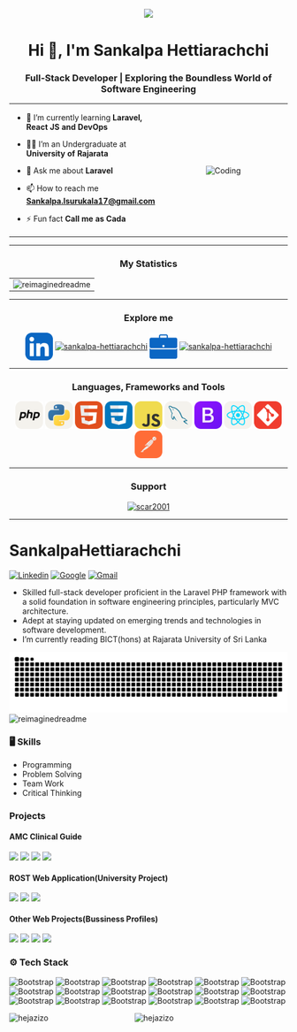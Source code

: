 
<p align="center" ><img  src = "https://github.com/7oSkaaa/7oSkaaa/blob/main/Images/about_me.gif?raw=true" width = 100px></p>
<h1 align="center">Hi 👋, I'm Sankalpa Hettiarachchi</h1>
<h3 align="center">Full-Stack Developer | Exploring the Boundless World of Software Engineering</h3>

<table align="center">
<tr border="none">
<td width="50%" align="left">
  
- 🌱 I’m currently learning **Laravel, React JS and DevOps**

- 🧑‍🎓 I’m an Undergraduate at **University of Rajarata**

- 💬 Ask me about **Laravel**

- 📫 How to reach me **Sankalpa.Isurukala17@gmail.com**
  
- ⚡ Fun fact **Call me as Cada**

</td>
<td width="50%" align="center">

  <img align="center" alt="Coding" width="450" src="https://repository-images.githubusercontent.com/588181932/e36ec678-7984-4cdd-8e4c-a3932772ff8e">

  </td>
</tr>
</table>

---

<h3 align="center">My Statistics</h3>
<p align="center">
<table align="center">
<tr border="none">
  <td>
  
  <img src="https://myreadme.vercel.app/api/embed/SankalpaHettiarachchi?panels=userstatistics,toprepositories,toplanguages,commitgraph" alt="reimaginedreadme" />
    
  </td>
</tr>
</table>
</p>

---

<h3 align="center">Explore me</h3>
<p align="center">
  <a href="www.linkedin.com/in/sankalpa-hettiarachchi-130867231" target="blank"><img align="center" src="https://github.com/tandpfun/skill-icons/blob/main/icons/LinkedIn.svg" alt="sankalpa-hettiarachchi" height="50" width="50" /></a>
  <a href="https://www.facebook.com/sankalpa.isurukala?mibextid=ZbWKwL" target="blank"><img align="center" src="https://raw.githubusercontent.com/rahuldkjain/github-profile-readme-generator/master/src/images/icons/Social/facebook.svg" alt="sankalpa-hettiarachchi" height="50" width="50" /></a>
  <a href="https://stackoverflow.com/users/16690365/sankalpa-isurukala" target="blank"><img align="center" src="https://github.com/SankalpaHettiarachchi/SankalpaHettiarachchi/blob/main/other/portfolio.svg" alt="sankalpa-hettiarachchi" height="50" width="50" /></a>
  <a href="https://stackoverflow.com/users/16690365/sankalpa-isurukala" target="blank"><img align="center" src="https://raw.githubusercontent.com/rahuldkjain/github-profile-readme-generator/master/src/images/icons/Social/stack-overflow.svg" alt="sankalpa-hettiarachchi" height="50" width="50" /></a>
</p>

---

<h3 align="center">Languages, Frameworks and Tools</h3>
<p align="center"> 
  <a href="https://www.php.net" target="_blank" rel="noreferrer"> <img src="https://github.com/SankalpaHettiarachchi/SankalpaHettiarachchi/blob/main/icons/PHP-Light.svg" alt="php" width="50" height="50"/></a>
  <a href="https://www.python.org" target="_blank" rel="noreferrer"> <img src="https://github.com/SankalpaHettiarachchi/SankalpaHettiarachchi/blob/main/icons/Python-Light.svg" alt="python" width="50" height="50"/></a>
  <a href="https://www.w3.org/html/" target="_blank" rel="noreferrer"> <img src="https://github.com/SankalpaHettiarachchi/SankalpaHettiarachchi/blob/main/icons/HTML.svg" alt="html5" width="50" height="50"/></a>
  <a href="https://www.w3schools.com/css/" target="_blank" rel="noreferrer"> <img src="https://github.com/SankalpaHettiarachchi/SankalpaHettiarachchi/blob/main/icons/CSS.svg" alt="css3" width="50" height="50"/></a>
  <a href="https://developer.mozilla.org/en-US/docs/Web/JavaScript" target="_blank" rel="noreferrer"> <img src="https://github.com/SankalpaHettiarachchi/SankalpaHettiarachchi/blob/main/icons/JavaScript.svg" alt="javascript" width="50" height="50"/></a>
  <a href="https://www.mysql.com/" target="_blank" rel="noreferrer"> <img src="https://github.com/SankalpaHettiarachchi/SankalpaHettiarachchi/blob/main/icons/MySQL-Light.svg" alt="mysql" width="50" height="50"/></a>
  <a href="https://getbootstrap.com" target="_blank" rel="noreferrer"> <img src="https://github.com/SankalpaHettiarachchi/SankalpaHettiarachchi/blob/main/icons/Bootstrap.svg" alt="bootstrap" width="50" height="50"/></a>
  <a href="https://reactjs.org/" target="_blank" rel="noreferrer"> <img src="https://github.com/SankalpaHettiarachchi/SankalpaHettiarachchi/blob/main/icons/React-Light.svg" alt="react" width="50" height="50"/></a>
  <a href="https://git-scm.com/" target="_blank" rel="noreferrer"> <img src="https://github.com/SankalpaHettiarachchi/SankalpaHettiarachchi/blob/main/icons/Git.svg" alt="git" width="50" height="50"/></a>
  <a href="https://postman.com" target="_blank" rel="noreferrer"> <img src="https://github.com/SankalpaHettiarachchi/SankalpaHettiarachchi/blob/main/icons/Postman.svg" alt="postman" width="50" height="50"/></a>
</p>

---

<h3 align="center">Support</h3>
<p align="center"><a href="https://www.buymeacoffee.com/scar2001"> <img align="center" src="https://cdn.buymeacoffee.com/buttons/v2/default-yellow.png" height="50" width="210" alt="scar2001" /></a></p>













-----------------------------------------------------------------------------------------------------------------------------------------------------------------------------------------------------------------








# SankalpaHettiarachchi

[![Linkedin](https://img.shields.io/badge/-LinkedIn-blue?style=flat&logo=Linkedin&logoColor=white)](https://www.linkedin.com/in/sankalpa-hettiarachchi-130867231/)
[![Google](https://img.shields.io/badge/-Google-blue?style=flat&logo=Google&logoColor=white)](https://g.dev/SankalpaHettiarachchi)
[![Gmail](https://img.shields.io/badge/-Gmail-c14438?style=flat&logo=Gmail&logoColor=white)](mailto:sankalpa.isurukala17@gmail.com)

-  Skilled full-stack developer proficient in the Laravel PHP framework with a solid foundation in 
    software engineering principles, particularly MVC architecture.
-  Adept at staying updated on emerging trends and technologies in software development. 
-  I’m currently reading BICT(hons) at Rajarata University of Sri Lanka 

<picture>
  <source
    media="(prefers-color-scheme: dark)"
    srcset="https://raw.githubusercontent.com/platane/snk/output/github-contribution-grid-snake-dark.svg"
  />
  <source
    media="(prefers-color-scheme: light)"
    srcset="https://raw.githubusercontent.com/platane/snk/output/github-contribution-grid-snake.svg"
  />
  <img
    alt="github contribution grid snake animation"
    src="https://raw.githubusercontent.com/platane/snk/output/github-contribution-grid-snake.svg"
  />
</picture>

<img src="https://myreadme.vercel.app/api/embed/SankalpaHettiarachchi?panels=userstatistics,toprepositories,toplanguages,commitgraph" alt="reimaginedreadme" />

### 🖥 Skills

- Programming
- Problem Solving
- Team Work
- Critical Thinking

### Projects

#### AMC Clinical Guide
<a href='https://amcclinicalguide.com.au/'><img src="https://github.com/SankalpaHettiarachchi/readme/blob/main/amc/1.png" width="20%"></img></a>
<a href='https://amcclinicalguide.com.au/'><img src="https://github.com/SankalpaHettiarachchi/readme/blob/main/amc/2.png" width="20%"></img></a>
<a href='https://amcclinicalguide.com.au/'><img src="https://github.com/SankalpaHettiarachchi/readme/blob/main/amc/3.png" width="20%"></img></a>
<a href='https://amcclinicalguide.com.au/'><img src="https://github.com/SankalpaHettiarachchi/readme/blob/main/amc/4.png" width="20%"></img></a>


#### ROST Web Application(University Project)

<a href='https://github.com/SankalpaHettiarachchi/Rost-Website'><img src="https://github.com/SankalpaHettiarachchi/readme/blob/main/rost/1.PNG" width="20%"></img></a>
<a href='https://github.com/SankalpaHettiarachchi/Rost-Website'><img src="https://github.com/SankalpaHettiarachchi/readme/blob/main/rost/2.PNG" width="20%"></img></a>
<a href='https://github.com/SankalpaHettiarachchi/Rost-Website'><img src="https://github.com/SankalpaHettiarachchi/readme/blob/main/rost/3.PNG" width="20%"></img></a>

#### Other Web Projects(Bussiness Profiles)
<a href='https://eliteglobedu.com/'><img src="https://github.com/SankalpaHettiarachchi/readme/blob/main/other/eliteSS.PNG" width="20%"></img></a>
<a href='https://cttravelsandtours.com/'><img src="https://github.com/SankalpaHettiarachchi/readme/blob/main/other/CTTravelsSS.PNG" width="20%"></img></a>
<a href='https://cushyk.com.au/'><img src="https://github.com/SankalpaHettiarachchi/readme/blob/main/other/CushyKSS.PNG" width="20%"></img></a>
<a href='https://raffaalfursanfoodandbeverages.com/'><img src="https://github.com/SankalpaHettiarachchi/readme/blob/main/other/raffalSS.PNG" width="20%"></img></a>

### ⚙️ Tech Stack

![Bootstrap](https://img.shields.io/badge/-MVC%20-05122A?style=flat-square&logo=MVC&color=353535) ![Bootstrap](https://img.shields.io/badge/-OOP-05122A?style=flat-square&logo=OOP&color=353535) ![Bootstrap](https://img.shields.io/badge/-PHP-05122A?style=flat-square&logo=PHP&color=353535) ![Bootstrap](https://img.shields.io/badge/-Laravel-05122A?style=flat-square&logo=Laravel&color=353535) ![Bootstrap](https://img.shields.io/badge/-Python-05122A?style=flat-square&logo=Python&color=353535) ![Bootstrap](https://img.shields.io/badge/-Bootstrap-05122A?style=flat-square&logo=Bootstrap&color=353535) ![Bootstrap](https://img.shields.io/badge/-JavaScript-05122A?style=flat-square&logo=JavaScript&color=353535) ![Bootstrap](https://img.shields.io/badge/-HTML-05122A?style=flat-square&logo=HTML&color=353535) ![Bootstrap](https://img.shields.io/badge/-CSS-05122A?style=flat-square&logo=CSS&color=353535) ![Bootstrap](https://img.shields.io/badge/-AWS-05122A?style=flat-square&logo=AWS&color=353535) ![Bootstrap](https://img.shields.io/badge/-Cpanel-05122A?style=flat-square&logo=Cpanel&color=353535) ![Bootstrap](https://img.shields.io/badge/-Google%20Cloud%20Console-05122A?style=flat-square&logo=Google-Cloud-Console&color=353535) ![Bootstrap](https://img.shields.io/badge/-MongoDB-05122A?style=flat-square&logo=MongoDB&color=353535) ![Bootstrap](https://img.shields.io/badge/-MySQL-05122A?style=flat-square&logo=MySQL&color=353535) ![Bootstrap](https://img.shields.io/badge/-Visual%20Studio%20Code-05122A?style=flat-square&logo=Visual-Studio-Code&color=353535) ![Bootstrap](https://img.shields.io/badge/-Xampp-05122A?style=flat-square&logo=Xampp&color=353535) ![Bootstrap](https://img.shields.io/badge/-Postman-05122A?style=flat-square&logo=Postman&color=353535) ![Bootstrap](https://img.shields.io/badge/-Canva-05122A?style=flat-square&logo=Canva&color=353535)

<div>
  <img width="45%" align="left" src="https://github-readme-stats.vercel.app/api/top-langs?username=hejazizo&show_icons=true&locale=en&layout=compact" alt="hejazizo" />
  <img width="50%"  src="https://github-readme-streak-stats.herokuapp.com/?user=hejazizo&" alt="hejazizo" />
</div>


